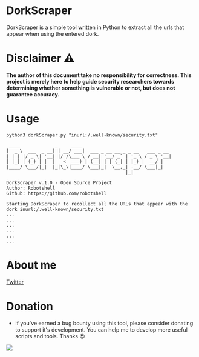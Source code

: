 # DorkScraper       
DorkScraper is a simple tool written in Python to extract all the urls that appear when using the entered dork.


# Disclaimer :warning:
**The author of this document take no responsibility for correctness. This project is merely here to help guide security researchers towards determining whether something is vulnerable or not, but does not guarantee accuracy.**

# Usage
```
python3 dorkScraper.py "inurl:/.well-known/security.txt"

 ____             _     ____                                 
|  _ \  ___  _ __| | __/ ___|  ___ _ __ __ _ _ __   ___ _ __ 
| | | |/ _ \| '__| |/ /\___ \ / __| '__/ _` | '_ \ / _ \ '__|
| |_| | (_) | |  |   <  ___) | (__| | | (_| | |_) |  __/ |   
|____/ \___/|_|  |_|\_\|____/ \___|_|  \__,_| .__/ \___|_|   
                                            |_|              
                                                       
DorkScraper v.1.0 - Open Source Project
Author: Robotshell
Github: https://github.com/robotshell

Starting DorkScraper to recollect all the URLs that appear with the dork inurl:/.well-known/security.txt
...
...
...
...
...
...

```
# About me
[Twitter](https://twitter.com/robotshelld)


# Donation
* If you've earned a bug bounty using this tool, please consider donating to support it's development. You can help me to develop more useful scripts and tools. Thanks :heart_eyes:

[<img src="https://www.paypalobjects.com/en_US/ES/i/btn/btn_donateCC_LG.gif">](https://www.paypal.com/cgi-bin/webscr?cmd=_s-xclick&hosted_button_id=F4YABU5AH3NTQ&source=url)

